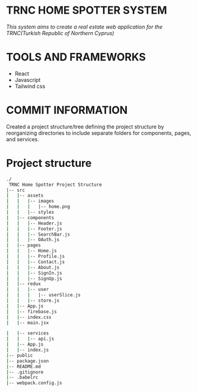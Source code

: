 # TRNC HOME SPOTTER SYSTEM

  _This system aims to create a real estate web application for the TRNC(Turkish Republic of  Northern Cyprus)_

# TOOLS AND FRAMEWORKS
- React
- Javascript
- Tailwind css

# COMMIT INFORMATION
Created a project structure/tree defining the project structure by reorganizing directories to include separate folders for components, pages, and services.


# Project structure

```bash
./
 TRNC Home Spotter Project Structure
|-- src
|   |-- assets
|   |   |-- images
|   |   |   |-- home.png
|   |   |-- styles
|   |-- components
|   |   |-- Header.js
|   |   |-- Footer.js
|   |   |-- SearchBar.js
|   |   |-- OAuth.js
|   |-- pages
|   |   |-- Home.js
|   |   |-- Profile.js
|   |   |-- Contact.js
|   |   |-- About.js
|   |   |-- SignIn.js
|   |   |-- SignUp.js
|   |-- redux
|   |   |-- user
|   |   |   |-- userSlice.js
|   |   |-- store.js
|   |-- App.js
|   |-- firebase.js
|   |-- index.css
|   |-- main.jsx

|   |-- services
|   |   |-- api.js
|   |-- App.js
|   |-- index.js
|-- public
|-- package.json
|-- README.md
|-- .gitignore
|-- .babelrc
|-- webpack.config.js

```